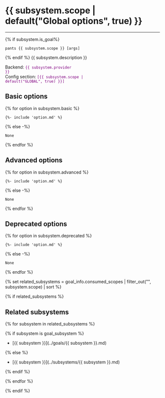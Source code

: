 # {{ subsystem.scope | default("Global options", true) }}

---

{% if subsystem.is_goal%}

```
pants {{ subsystem.scope }} [args]
```

{% endif %}
{{ subsystem.description }}

Backend: <span style="color: purple"><code>{{ subsystem.provider }}</code></span>
<br>
Config section: <span style="color: purple"><code>[{{ subsystem.scope | default("GLOBAL", true) }}]</code></span>

## Basic options

{% for option in subsystem.basic %}

    {%- include 'option.md' %}

{% else -%}

    None

{% endfor %}

## Advanced options

{% for option in subsystem.advanced %}

    {%- include 'option.md' %}

{% else -%}

    None

{% endfor %}

## Deprecated options

{% for option in subsystem.deprecated %}

    {%- include 'option.md' %}

{% else -%}

    None

{% endfor %}

{% set related_subsystems = goal_info.consumed_scopes | filter_out("", subsystem.scope) | sort  %}

{% if related_subsystems %}

## Related subsystems

{% for subsystem in related_subsystems %}

{% if subsystem is goal_subsystem %}

- [{{ subsystem }}](../goals/{{ subsystem }}.md)

{% else %}

- [{{ subsystem }}](../subsystems/{{ subsystem }}.md)

{% endif %}

{% endfor %}

{% endif %}
